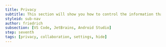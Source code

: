 ```yaml
---
title: Privacy
subtitle: This section will show you how to control the information that is shared with your teammates.
styleid: sub-nav
author: friedrich
subsection: [VS Code, JetBrains, Android Studio]
step: seventh
tags: [privacy, collaboration, settings, hide]
---
```

